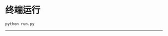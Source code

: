 # 终端运行

```shell
python run.py
```
*********************************************************************************************************************************************************************************************************************************************************************************************************************************************************************************************